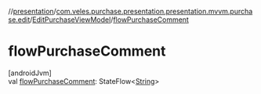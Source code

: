 //[presentation](../../../index.md)/[com.veles.purchase.presentation.presentation.mvvm.purchase.edit](../index.md)/[EditPurchaseViewModel](index.md)/[flowPurchaseComment](flow-purchase-comment.md)

# flowPurchaseComment

[androidJvm]\
val [flowPurchaseComment](flow-purchase-comment.md): StateFlow&lt;[String](https://kotlinlang.org/api/latest/jvm/stdlib/kotlin/-string/index.html)&gt;

